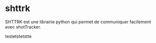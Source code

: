 # shttrk
SHTTRK est une librairie python qui permet de communiquer facilement avec shotTracker.

testetstetstte
